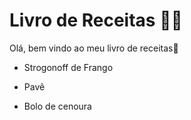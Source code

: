 # Livro de Receitas :woman_cook:

Olá, bem vindo ao meu livro de receitas:wave:

- Strogonoff de Frango

- Pavê

- Bolo de cenoura

  
